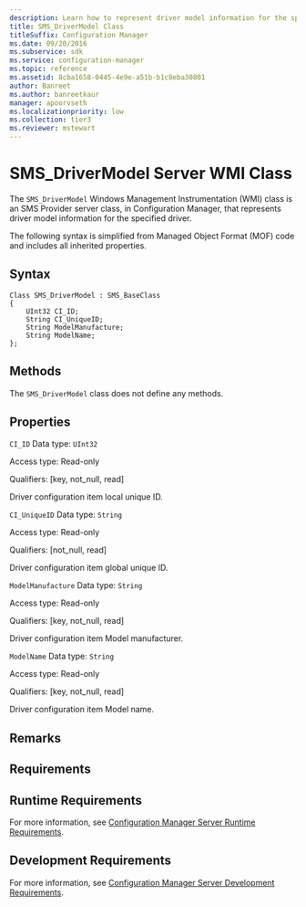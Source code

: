 ```yaml
---
description: Learn how to represent driver model information for the specified driver in Configuration Manager using SMS_DriverModel class.
title: SMS_DriverModel Class
titleSuffix: Configuration Manager
ms.date: 09/20/2016
ms.subservice: sdk
ms.service: configuration-manager
ms.topic: reference
ms.assetid: 8cba1658-0445-4e9e-a51b-b1c8eba30801
author: Banreet
ms.author: banreetkaur
manager: apoorvseth
ms.localizationpriority: low
ms.collection: tier3
ms.reviewer: mstewart
---
```

# SMS_DriverModel Server WMI Class
The `SMS_DriverModel` Windows Management Instrumentation (WMI) class is an SMS Provider server class, in Configuration Manager, that represents driver model information for the specified driver.

 The following syntax is simplified from Managed Object Format (MOF) code and includes all inherited properties.

## Syntax

```
Class SMS_DriverModel : SMS_BaseClass
{
    UInt32 CI_ID;
    String CI_UniqueID;
    String ModelManufacture;
    String ModelName;
};
```

## Methods
 The `SMS_DriverModel` class does not define any methods.

## Properties
 `CI_ID`
 Data type: `UInt32`

 Access type: Read-only

 Qualifiers: [key, not_null, read]

 Driver configuration item local unique ID.

 `CI_UniqueID`
 Data type: `String`

 Access type: Read-only

 Qualifiers: [not_null, read]

 Driver configuration item global unique ID.

 `ModelManufacture`
 Data type: `String`

 Access type: Read-only

 Qualifiers: [key, not_null, read]

 Driver configuration item Model manufacturer.

 `ModelName`
 Data type: `String`

 Access type: Read-only

 Qualifiers: [key, not_null, read]

 Driver configuration item Model name.

## Remarks

## Requirements

## Runtime Requirements
 For more information, see [Configuration Manager Server Runtime Requirements](../../../develop/core/reqs/server-runtime-requirements.md).

## Development Requirements
 For more information, see [Configuration Manager Server Development Requirements](../../../develop/core/reqs/server-development-requirements.md).
